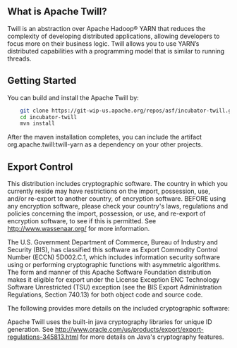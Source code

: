 <!--
 Licensed to the Apache Software Foundation (ASF) under one
 or more contributor license agreements.  See the NOTICE file
 distributed with this work for additional information
 regarding copyright ownership.  The ASF licenses this file
 to you under the Apache License, Version 2.0 (the
 "License"); you may not use this file except in compliance
 with the License.  You may obtain a copy of the License at

     http://www.apache.org/licenses/LICENSE-2.0

 Unless required by applicable law or agreed to in writing, software
 distributed under the License is distributed on an "AS IS" BASIS,
 WITHOUT WARRANTIES OR CONDITIONS OF ANY KIND, either express or implied.
 See the License for the specific language governing permissions and
 limitations under the License.
-->

What is Apache Twill?
---------------------
Twill is an abstraction over Apache Hadoop® YARN that reduces the complexity 
of developing distributed applications, allowing developers to focus more on 
their business logic. Twill allows you to use YARN’s distributed capabilities 
with a programming model that is similar to running threads.


Getting Started
---------------
You can build and install the Apache Twill by:

```sh
    git clone https://git-wip-us.apache.org/repos/asf/incubator-twill.git
    cd incubator-twill
    mvn install
```

After the maven installation completes, you can include the artifact 
org.apache.twill:twill-yarn as a dependency on your other projects.

Export Control
-------------
This distribution includes cryptographic software. The country in which you 
currently reside may have restrictions on the import, possession, use, and/or
re-export to another country, of encryption software. BEFORE using any 
encryption software, please check your country's laws, regulations and 
policies concerning the import, possession, or use, and re-export of encryption
software, to see if this is permitted. See <http://www.wassenaar.org/> for more
information.

The U.S. Government Department of Commerce, Bureau of Industry and Security 
(BIS), has classified this software as Export Commodity Control Number (ECCN) 
5D002.C.1, which includes information security software using or performing 
cryptographic functions with asymmetric algorithms. The form and manner of this
Apache Software Foundation distribution makes it eligible for export under the 
License Exception ENC Technology Software Unrestricted (TSU) exception (see the
BIS Export Administration Regulations, Section 740.13) for both object code and
source code.

The following provides more details on the included cryptographic software:

Apache Twill uses the built-in java cryptography libraries for unique ID
generation. See 
<http://www.oracle.com/us/products/export/export-regulations-345813.html>
for more details on Java's cryptography features.
